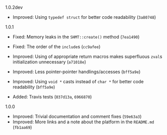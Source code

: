 
1.0.2dev

 * Improved: Using `typedef struct` for better code readability (`3a80748`)

1.0.1

 * Fixed: Memory leaks in the `SHMT::create()` method (`7ea1490`)
 * Fixed: The order of the `include`s (`cc9afee`)

 * Improved: Using of appropriate return macros makes superfluous `zval`s initialization unnecessary (`a71018e`)
 * Improved: Less pointer-pointer handlings/accesses (`bff5a9e`)
 * Improved: Using `void *` casts instead of `char *` for better code readability (`bff5a9e`)

 * Added: Travis tests (`037d13a`, `6966870`)

1.0.0

 * Improved: Trivial documentation and comment fixes (`59e63a3`)
 * Improved: More links and a note about the platform in the `README.md` (`fb1aa69`)
